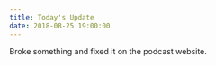 ```yaml
---
title: Today's Update
date: 2018-08-25 19:00:00
---
```


Broke something and fixed it on the podcast website.